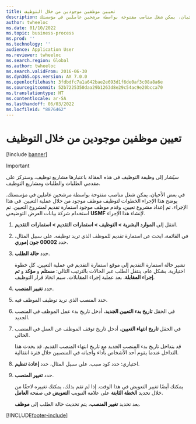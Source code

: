 ```yaml
---
title: تعيين موظفين موجودين من خلال التوظيف
description: في بعض الأحيان، يمكن شغل مناصب مفتوحة بواسطة مرشحين عاملين في مؤسستك.
author: twheeloc
ms.date: 01/10/2022
ms.topic: business-process
ms.prod: ''
ms.technology: ''
audience: Application User
ms.reviewer: twheeloc
ms.search.region: Global
ms.author: twheeloc
ms.search.validFrom: 2016-06-30
ms.dyn365.ops.version: AX 7.0.0
ms.openlocfilehash: 3fdbdfc7a1a642bae2e693d1f6de0af3c08a8a6e
ms.sourcegitcommit: 52b7225350daa29b1263d8e29c54ac9e20bcca70
ms.translationtype: HT
ms.contentlocale: ar-SA
ms.lasthandoff: 06/03/2022
ms.locfileid: "8876462"
---
```

# <a name="hire-existing-employees-through-recruitment"></a>تعيين موظفين موجودين من خلال التوظيف

[!include [banner](../../includes/banner.md)]

> [!IMPORTANT]
> سيُشار إلى وظيفة التوظيف في هذه المقالة باعتبارها مشاريع توظيف، وستركز على مقدمي الطلبات والطلبات ومشاريع التوظيف.  


في بعض الأحيان، يمكن شغل مناصب مفتوحة بواسطة مرشحين عاملين في مؤسستك. يوضح هذا الإجراء الخطوات لتوظيف موظف موجود من خلال عملية التعيين. في هذا الإجراء، تم إعداد مشروع تعيين، وقدم موظف موجود استمارة تقديم لمشروع التعيين. تم استخدام شركة بيانات العرض التوضيحي **USMF** لإنشاء هذا الإجراء.

1. انتقل إلى **الموارد البشرية \> التوظيف‬ \> استمارات التقديم \> استمارات التقديم**.
2. في القائمة، ابحث عن استمارة تقديم للموظف الذي تريد توظيفه. على سبيل المثال، حدد **00002 جون إموري‬**.
3. حدد **حالة الطلب**.

    تشير حالة استمارة التقديم إلى موقع استمارة التقديم في عملية التعيين. كل خطوة اختيارية. بشكل عام، ينتقل الطلب عبر الحالات بالترتيب التالي: **مستلم** و **مؤكد** و **تم إجراء المقابلة**. بعد عملية إجراء المقابلات، سيم اتخاذ قرار التوظيف.

4. حدد **تغيير المنصب**.
5. حدد المنصب الذي تريد توظيف الموظف فيه.
6. في الحقل **تاريخ بدء التعيين الجديد**، أدخل تاريخ بدء عمل الموظف في المنصب الجديد.
7. في الحقل **تاريخ انتهاء التعيين**، أدخل تاريخ توقف الموظف عن العمل في المنصب الحالي.

    قد يتداخل تاريخ بدء المنصب الجديد مع تاريخ انتهاء المنصب القديم. قد يحدث هذا التداخل عندما يقوم أحد الأشخاص بأداء واجباته في المنصبين خلال فترة انتقالية.

8. اختياري: حدد كود سبب. على سبيل المثال، حدد **إعادة تنظيم**.
9. حدد **تغيير المنصب**.

    يمكنك أيضًا تغيير التعويض في هذا الوقت. إذا لم تقم بذلك، يمكنك تغييره لاحقًا من خلال تحديد **الخطة الثابتة** على علامة التبويب **التعويض** في صفحة **العامل**.

    بعد تحديد **تغيير المنصب**، يتم تحديث حالة الطلب إلى **موظف**.

[!INCLUDE[footer-include](../../../../includes/footer-banner.md)]
